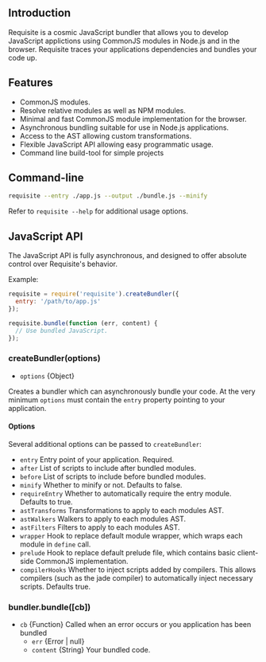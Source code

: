 ## Introduction

Requisite is a cosmic JavaScript bundler that allows you to develop JavaScript applictions using CommonJS modules in Node.js and in the browser. Requisite traces your applications dependencies and bundles your code up.

## Features

* CommonJS modules.
* Resolve relative modules as well as NPM modules.
* Minimal and fast CommonJS module implementation for the browser.
* Asynchronous bundling suitable for use in Node.js applications.
* Access to the AST allowing custom transformations.
* Flexible JavaScript API allowing easy programmatic usage.
* Command line build-tool for simple projects

## Command-line

```bash
requisite --entry ./app.js --output ./bundle.js --minify
```
Refer to `requisite --help` for additional usage options.

## JavaScript API
The JavaScript API is fully asynchronous, and designed to offer absolute control over Requisite's behavior.

Example:
```javascript
requisite = require('requisite').createBundler({
  entry: '/path/to/app.js'
});

requisite.bundle(function (err, content) {
  // Use bundled JavaScript.
});
```

### createBundler(options)
* `options` {Object}

Creates a bundler which can asynchronously bundle your code. At the very minimum `options` must contain the `entry` property pointing to your application.

#### Options

Several additional options can be passed to `createBundler`:
* `entry` Entry point of your application. Required.
* `after` List of scripts to include after bundled modules.
* `before` List of scripts to include before bundled modules.
* `minify` Whether to minify or not. Defaults to false.
* `requireEntry` Whether to automatically require the entry module. Defaults to true.
* `astTransforms` Transformations to apply to each modules AST.
* `astWalkers` Walkers to apply to each modules AST.
* `astFilters` Filters to apply to each modules AST.
* `wrapper` Hook to replace default module wrapper, which wraps each module in `define` call.
* `prelude` Hook to replace default prelude file, which contains basic client-side CommonJS implementation.
* `compilerHooks` Whether to inject scripts added by compilers. This allows compilers (such as the jade compiler) to automatically inject necessary scripts. Defaults true.

### bundler.bundle([cb])
* `cb` {Function} Called when an error occurs or you application has been bundled
    * `err` {Error | null}
    * `content` {String} Your bundled code.
